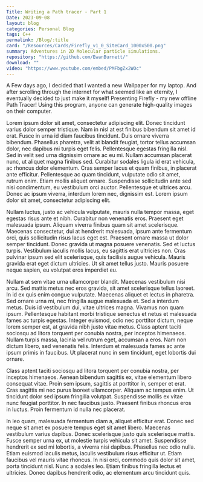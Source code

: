 ```yaml
---
Title: Writing a Path tracer - Part 1
Date: 2023-09-08
layout: blog
categories: Personal Blog 
tags: C++ 
permalink: /Blog/:title
card: "/Resources/Cards/Firefly_v1_0_SiteCard_1000x500.png"
summary: Adventures in 2D Molecular particle simulations. 
repository: "https://github.com/EwanBurnett/"
download: ""
video: "https://www.youtube.com/embed/PMFbgZx2WOc"
---
```

A Few days ago, I decided that I wanted a new Wallpaper for my laptop. And after scrolling through the internet for what seemed like an eternity, I eventually decided to just make it myself! 
Presenting Firefly - my new offline Path Tracer! Using this program, anyone can generate high-quality images on their computer. 


Lorem ipsum dolor sit amet, consectetur adipiscing elit. Donec tincidunt varius dolor semper tristique. Nam in nisl at est finibus bibendum sit amet id erat. Fusce in urna id diam faucibus tincidunt. Duis ornare viverra bibendum. Phasellus pharetra, velit at blandit feugiat, tortor tellus accumsan dolor, nec dapibus mi turpis eget felis. Pellentesque egestas fringilla nisl. Sed in velit sed urna dignissim ornare ac eu mi. Nullam accumsan placerat nunc, ut aliquet magna finibus sed. Curabitur sodales ligula id erat vehicula, ac rhoncus dolor elementum. Cras semper lacus et quam finibus, in placerat ante efficitur. Pellentesque ac quam tincidunt, vulputate odio sit amet, rutrum enim. Etiam mollis aliquet ornare. Suspendisse sollicitudin ante sed nisi condimentum, eu vestibulum orci auctor. Pellentesque et ultrices arcu. Donec ac ipsum viverra, interdum lorem nec, dignissim est. Lorem ipsum dolor sit amet, consectetur adipiscing elit.

Nullam luctus, justo ac vehicula vulputate, mauris nulla tempor massa, eget egestas risus ante et nibh. Curabitur non venenatis eros. Praesent eget malesuada ipsum. Aliquam viverra finibus quam sit amet scelerisque. Maecenas consectetur, dui at hendrerit malesuada, ipsum ante fermentum orci, quis sollicitudin risus lacus eget est. Praesent ornare massa ut dolor semper tincidunt. Donec gravida ut magna posuere venenatis. Sed et luctus turpis. Vestibulum iaculis mollis lacus, eu sagittis erat ultricies non. Cras pulvinar ipsum sed elit scelerisque, quis facilisis augue vehicula. Mauris gravida erat eget dictum ultricies. Ut sit amet tellus justo. Mauris posuere neque sapien, eu volutpat eros imperdiet eu.

Nullam at sem vitae urna ullamcorper blandit. Maecenas vestibulum nisi arcu. Sed mattis metus nec eros gravida, sit amet scelerisque tellus laoreet. In id ex quis enim congue vulputate. Maecenas aliquet et lectus in pharetra. Sed ornare urna mi, nec fringilla augue malesuada et. Sed a interdum metus. Duis id vestibulum dui, vitae ultrices magna. Vivamus non quam ipsum. Pellentesque habitant morbi tristique senectus et netus et malesuada fames ac turpis egestas. Integer euismod, odio nec porttitor dictum, neque lorem semper est, at gravida nibh justo vitae metus. Class aptent taciti sociosqu ad litora torquent per conubia nostra, per inceptos himenaeos. Nullam turpis massa, lacinia vel rutrum eget, accumsan a eros. Nam non dictum libero, sed venenatis felis. Interdum et malesuada fames ac ante ipsum primis in faucibus. Ut placerat nunc in sem tincidunt, eget lobortis dui ornare.

Class aptent taciti sociosqu ad litora torquent per conubia nostra, per inceptos himenaeos. Aenean bibendum sagittis ex, vitae elementum libero consequat vitae. Proin sem ipsum, sagittis at porttitor in, semper et erat. Cras sagittis mi nec purus laoreet ullamcorper. Aliquam ac tempus enim. Ut tincidunt dolor sed ipsum fringilla volutpat. Suspendisse mollis ex vitae nunc feugiat porttitor. In nec faucibus justo. Praesent finibus rhoncus eros in luctus. Proin fermentum id nulla nec placerat.

In leo quam, malesuada fermentum diam a, aliquet efficitur erat. Donec sed neque sit amet ex posuere tempus eget sit amet libero. Maecenas vestibulum varius dapibus. Donec scelerisque justo quis scelerisque mattis. Fusce semper urna ex, ut molestie turpis vehicula sit amet. Suspendisse hendrerit ex sed mi lobortis, a viverra nisi dapibus. Phasellus nec odio nulla. Etiam euismod iaculis metus, iaculis vestibulum risus efficitur ut. Etiam faucibus vel mauris vitae rhoncus. In nisi orci, commodo quis dolor sit amet, porta tincidunt nisl. Nunc a sodales leo. Etiam finibus fringilla lectus et ultricies. Donec dapibus hendrerit odio, ac elementum arcu tincidunt quis.
